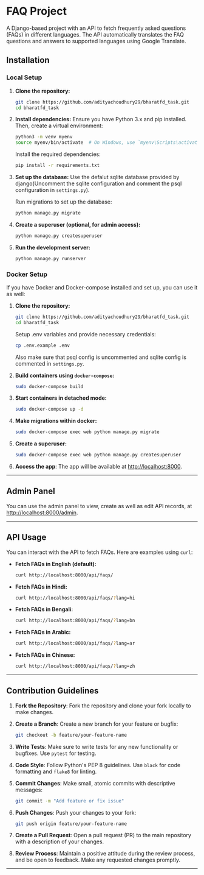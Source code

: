 # FAQ Project

A Django-based project with an API to fetch frequently asked questions (FAQs) in different languages. The API automatically translates the FAQ questions and answers to supported languages using Google Translate.

## Installation

### Local Setup

1. **Clone the repository:**
   ```bash
   git clone https://github.com/adityachoudhury29/bharatfd_task.git
   cd bharatfd_task
   ```

2. **Install dependencies:**
   Ensure you have Python 3.x and pip installed. Then, create a virtual environment:
   ```bash
   python3 -m venv myenv
   source myenv/bin/activate  # On Windows, use `myenv\Scripts\activate`
   ```

   Install the required dependencies:
   ```bash
   pip install -r requirements.txt
   ```

3. **Set up the database:**
   Use the defalut sqlite database provided by django(Uncomment the sqlite configuration and comment the psql configuration in `settings.py`).

   Run migrations to set up the database:
   ```bash
   python manage.py migrate
   ```

4. **Create a superuser (optional, for admin access):**
   ```bash
   python manage.py createsuperuser
   ```

5. **Run the development server:**
   ```bash
   python manage.py runserver
   ```

### Docker Setup

If you have Docker and Docker-compose installed and set up, you can use it as well:

1. **Clone the repository:**
   ```bash
   git clone https://github.com/adityachoudhury29/bharatfd_task.git
   cd bharatfd_task
   ```
   Setup .env variables and provide necessary credentials:
   ```bash
   cp .env.example .env
   ```
   Also make sure that psql config is uncommented and sqlite config is commented in `settings.py`.
   
2. **Build containers using `docker-compose`:**
   ```bash
   sudo docker-compose build
   ```
3. **Start containers in detached mode:**
   ```bash
   sudo docker-compose up -d
   ```
4. **Make migrations within docker:**
   ```bash
   sudo docker-compose exec web python manage.py migrate
   ```
5. **Create a superuser:**
   ```bash
   sudo docker-compose exec web python manage.py createsuperuser
   ```
6. **Access the app**:
   The app will be available at [http://localhost:8000](http://localhost:8000).

---

## Admin Panel
You can use the admin panel to view, create as well as edit API records, at [http://localhost:8000/admin](http://localhost:8000/admin).

---

## API Usage

You can interact with the API to fetch FAQs. Here are examples using `curl`:

- **Fetch FAQs in English (default):**
  ```bash
  curl http://localhost:8000/api/faqs/
  ```

- **Fetch FAQs in Hindi:**
  ```bash
  curl http://localhost:8000/api/faqs/?lang=hi
  ```

- **Fetch FAQs in Bengali:**
  ```bash
  curl http://localhost:8000/api/faqs/?lang=bn
  ```

- **Fetch FAQs in Arabic:**
  ```bash
  curl http://localhost:8000/api/faqs/?lang=ar
  ```

- **Fetch FAQs in Chinese:**
  ```bash
  curl http://localhost:8000/api/faqs/?lang=zh
  ```

---

## Contribution Guidelines

1. **Fork the Repository**: 
   Fork the repository and clone your fork locally to make changes.

2. **Create a Branch**: 
   Create a new branch for your feature or bugfix:
   ```bash
   git checkout -b feature/your-feature-name
   ```

3. **Write Tests**: 
   Make sure to write tests for any new functionality or bugfixes. Use `pytest` for testing.

4. **Code Style**: 
   Follow Python's PEP 8 guidelines. Use `black` for code formatting and `flake8` for linting.

5. **Commit Changes**: 
   Make small, atomic commits with descriptive messages:
   ```bash
   git commit -m "Add feature or fix issue"
   ```

6. **Push Changes**:
   Push your changes to your fork:
   ```bash
   git push origin feature/your-feature-name
   ```

7. **Create a Pull Request**: 
   Open a pull request (PR) to the main repository with a description of your changes.

8. **Review Process**: 
   Maintain a positive attitude during the review process, and be open to feedback. Make any requested changes promptly.

---